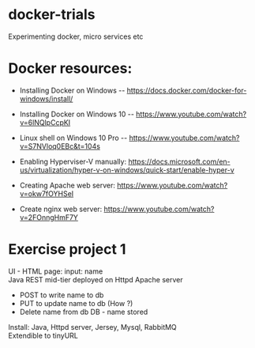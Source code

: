 # docker-trials
Experimenting docker, micro services etc

# Docker resources:
- Installing Docker on Windows -- https://docs.docker.com/docker-for-windows/install/
- Installing Docker on Windows 10 -- https://www.youtube.com/watch?v=6lNQlpCcpKI
- Linux shell on Windows 10 Pro -- https://www.youtube.com/watch?v=S7NVloq0EBc&t=104s
- Enabling Hyperviser-V manually: https://docs.microsoft.com/en-us/virtualization/hyper-v-on-windows/quick-start/enable-hyper-v

- Creating Apache web server: https://www.youtube.com/watch?v=okw7fOYHSeI
- Create nginx web server: https://www.youtube.com/watch?v=2FOnngHmF7Y

# Exercise project 1
UI - HTML page: input: name <br>
Java REST mid-tier deployed on Httpd Apache server 
   * POST to write name to db
   * PUT to update name to db (How ?)
   * Delete name from db
DB - name stored

Install: Java, Httpd server, Jersey, Mysql, RabbitMQ <br>
Extendible to tinyURL
